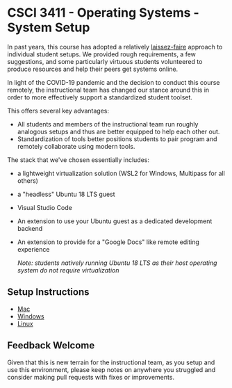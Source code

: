 # CSCI 3411 - Operating Systems - System Setup

In past years, this course has adopted a relatively [laissez-faire](https://www.merriam-webster.com/dictionary/laissez-faire) approach to individual student setups. We provided rough requirements, a few suggestions, and some particularly virtuous students volunteered to produce resources and help their peers get systems online.

In light of the COVID-19 pandemic and the decision to conduct this course remotely, the instructional team has changed our stance around this in order to more effectively support a standardized student toolset.

This offers several key advantages:

-   All students and members of the instructional team run roughly analogous setups and thus are better equipped to help each other out.
-   Standardization of tools better positions students to pair program and remotely collaborate using modern tools.

The stack that we've chosen essentially includes:

-   a lightweight virtualization solution (WSL2 for Windows, Multipass for all others)
-   a "headless" Ubuntu 18 LTS guest
-   Visual Studio Code
-   An extension to use your Ubuntu guest as a dedicated development backend
-   An extension to provide for a "Google Docs" like remote editing experience

    _Note: students natively running Ubuntu 18 LTS as their host operating system do not require virtualization_

## Setup Instructions

-   [Mac](mac.md)
-   [Windows](windows.md)
-   [Linux](linux.md)

## Feedback Welcome

Given that this is new terrain for the instructional team, as you setup and use this environment, please keep notes on anywhere you struggled and consider making pull requests with fixes or improvements.

